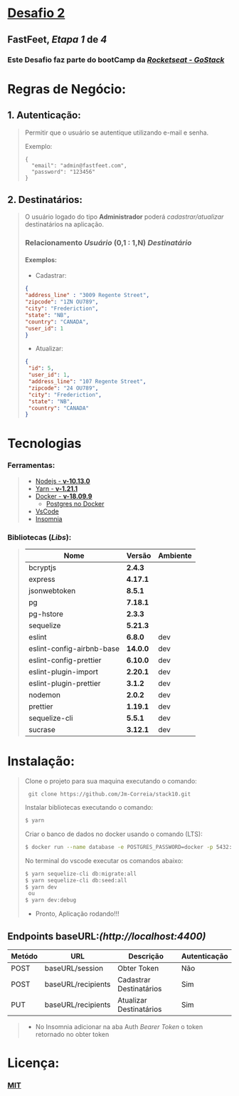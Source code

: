 # [Desafio 2](https://github.com/Rocketseat/bootcamp-gostack-desafio-02/blob/master/README.md#desafio-02-iniciando-aplicação)

## FastFeet, *Etapa 1* de *4*

### Este Desafio faz parte do bootCamp da *[Rocketseat - GoStack](https://rocketseat.com.br/gostack)*

# Regras de Negócio:

## 1. Autenticação:

> Permitir que o usuário se autentique utilizando e-mail e senha.
>
> Exemplo:
> ```
>{
>   "email": "admin@fastfeet.com",
>	"password": "123456"
>}


## 2. Destinatários:

> O usuário logado do tipo __Administrador__ poderá *cadastrar/atualizar* destinatários na aplicação.
>
> ### Relacionamento ***Usuário*** (0,1 : 1,N) ***Destinatário***
>
>  #### Exemplos:
>  - Cadastrar:
>
> ```JSON
>{
> "address_line" : "3009 Regente Street",
> "zipcode": "1ZN OU789",
> "city": "Frederiction",
> "state": "NB",
> "country": "CANADA",
> "user_id": 1
>}
> ```
> - Atualizar:
> ``` JSON
> {
>  "id": 5,
>  "user_id": 1,
>  "address_line": "107 Regente Street",
>  "zipcode": "24 OU789",
>  "city": "Frederiction",
>  "state": "NB",
>  "country": "CANADA"
>}
> ```

# Tecnologias

### Ferramentas:
> - [Nodejs - **v-10.13.0**](https://nodejs.org/en/)
> - [Yarn - **v-1.21.1**](https://yarnpkg.com/)
> - [Docker - **v-18.09.9**](https://www.docker.com/get-started)
>   - [Postgres no Docker](https://hub.docker.com/_/postgres)
> - [VsCode](https://code.visualstudio.com/)
> - [Insomnia](https://insomnia.rest/)

### Bibliotecas (*Libs*):
>  | Nome | Versão | Ambiente |
>  |------|-------|--------- |
>  |bcryptjs| __2.4.3__ | |
> |express | __4.17.1__ | |
> | jsonwebtoken | __8.5.1__| |
> | pg | __7.18.1__| |
> | pg-hstore | __2.3.3__| |
> | sequelize |  __5.21.3__ | |
> |eslint| __6.8.0__|dev|
> |eslint-config-airbnb-base|__14.0.0__|dev|
> |eslint-config-prettier|__6.10.0__|dev|
> |eslint-plugin-import|__2.20.1__|dev|
> |eslint-plugin-prettier|__3.1.2__|dev|
> |nodemon| __2.0.2__| dev|
> |prettier| __1.19.1__| dev|
> |sequelize-cli|__5.5.1__| dev|
> |sucrase|__3.12.1__| dev|


# Instalação:

> Clone o projeto para sua maquina executando o comando:
> ```Git
>  git clone https://github.com/Jm-Correia/stack10.git
> ```
> Instalar bibliotecas executando o comando:
> ```sh
> $ yarn
> ```
> Criar o banco de dados no docker usando o comando (LTS):
> ```sh
> $ docker run --name database -e POSTGRES_PASSWORD=docker -p 5432:5432 -d postgres
> ```
>  No terminal do vscode executar os comandos abaixo:
> ```sh
> $ yarn sequelize-cli db:migrate:all
> $ yarn sequelize-cli db:seed:all
> $ yarn dev
>  ou
> $ yarn dev:debug
> ```
>  - Pronto,
> Aplicação rodando!!!

## Endpoints baseURL:*(http://localhost:4400)*
|Metódo| URL| Descrição | Autenticação |
|---- |---- | ---------|------ |
|POST |baseURL/session| Obter Token | Não |
|POST |baseURL/recipients| Cadastrar Destinatários| Sim |
|PUT |baseURL/recipients | Atualizar Destinatários| Sim |

>  - No Insomnia adicionar na aba Auth *Bearer Token* o token retornado no obter token

# Licença:

### [MIT](https://opensource.org/licenses/MIT)
